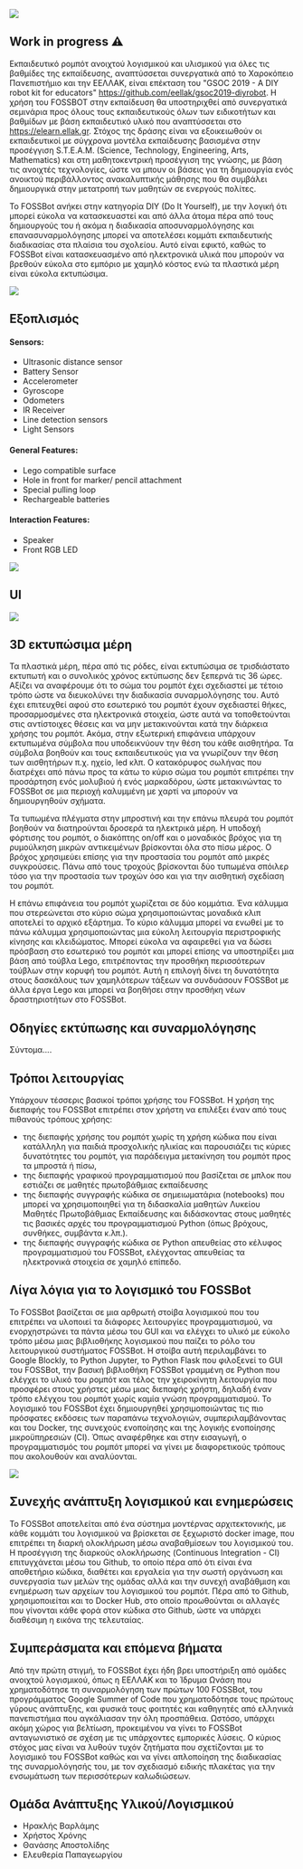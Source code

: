 
![](images/fossbot.jpg)

## Work in progress :warning:

Εκπαιδευτικό ρομπότ ανοιχτού λογισμικού και υλισμικού για όλες τις βαθμίδες της εκπαίδευσης, αναπτύσσεται συνεργατικά από το Χαροκόπειο Πανεπιστήμιο και την ΕΕΛΛΑΚ, είναι επέκταση του "GSOC 2019 - A DIY robot kit for educators" https://github.com/eellak/gsoc2019-diyrobot.  Η χρήση του FOSSBOT στην εκπαίδευση θα υποστηριχθεί από συνεργατικά σεμινάρια προς όλους τους εκπαιδευτικούς όλων των ειδικοτήτων και βαθμίδων με βάση εκπαιδευτικό υλικό που αναπτύσσεται στο https://elearn.ellak.gr.  Στόχος της δράσης είναι να εξοικειωθούν οι εκπαιδευτικοί με σύγχρονα μοντέλα εκπαίδευσης βασισμένα στην προσέγγιση S.T.E.A.M. (Science, Technology, Engineering, Arts, Mathematics) και στη μαθητοκεντρική προσέγγιση της γνώσης,  με βάση τις ανοιχτές τεχνολογίες, ώστε να μπουν οι βάσεις για τη δημιουργία ενός ανοικτού περιβάλλοντος ανακαλυπτικής μάθησης που θα συμβάλει δημιουργικά στην μετατροπή των μαθητών σε ενεργούς πολίτες.

Το FOSSBot ανήκει στην κατηγορία DIY (Do It Yourself), με την λογική ότι μπορεί εύκολα να κατασκευαστεί και από άλλα άτομα πέρα από τους δημιουργούς του ή ακόμα η διαδικασία αποσυναρμολόγησης και επανασυναρμολόγησης μπορεί να αποτελέσει κομμάτι εκπαιδευτικής διαδικασίας στα πλαίσια του σχολείου. Αυτό είναι εφικτό, καθώς το FOSSBot είναι κατασκευασμένο από ηλεκτρονικά υλικά που μπορούν να βρεθούν εύκολα στο εμπόριο με χαμηλό κόστος ενώ τα πλαστικά μέρη είναι εύκολα εκτυπώσιμα.

![](images/front_pen.png)

## Εξοπλισμός 
#### Sensors:
* Ultrasonic distance sensor
* Battery Sensor
* Accelerometer
* Gyroscope
* Odometers
* IR Receiver
* Line detection sensors
* Light Sensors

#### General Features:
* Lego compatible surface
* Hole in front for marker/ pencil attachment
* Special pulling loop
* Rechargeable batteries

#### Interaction Features:
* Speaker
* Front RGB LED

![](images/electronics.JPG)

## UI 

![](images/blockly.jpg)

## 3D εκτυπώσιμα μέρη 

Τα πλαστικά μέρη, πέρα από τις ρόδες, είναι εκτυπώσιμα σε τρισδιάστατο εκτυπωτή και ο συνολικός χρόνος εκτύπωσης δεν ξεπερνά τις 36 ώρες. Αξίζει να αναφέρουμε ότι το σώμα του ρομπότ έχει σχεδιαστεί με τέτοιο τρόπο ώστε να διευκολύνει την διαδικασία συναρμολόγησης του. Αυτό έχει επιτευχθεί αφού στο εσωτερικό του ρομπότ έχουν σχεδιαστεί θήκες, προσαρμοσμένες στα ηλεκτρονικά στοιχεία, ώστε αυτά να τοποθετούνται στις αντίστοιχες θέσεις και να μην μετακινούνται κατά την διάρκεια χρήσης του ρομπότ. Ακόμα, στην εξωτερική επιφάνεια υπάρχουν εκτυπωμένα σύμβολα που υποδεικνύουν την θέση του κάθε αισθητήρα. Τα σύμβολα βοηθούν και τους εκπαιδευτικούς για να γνωρίζουν την θέση των αισθητήρων π.χ. ηχείο, led κλπ. Ο κατακόρυφος σωλήνας που διατρέχει από πάνω προς τα κάτω το κύριο σώμα του ρομπότ επιτρέπει την προσάρτηση ενός μολυβιού ή ενός μαρκαδόρου, ώστε μετακινώντας το FOSSBot σε μια περιοχή καλυμμένη με χαρτί να μπορούν να δημιουργηθούν σχήματα.

Τα τυπωμένα πλέγματα στην μπροστινή και την επάνω πλευρά του ρομπότ βοηθούν να διατηρούνται δροσερά τα ηλεκτρικά μέρη. Η υποδοχή φόρτισης του ρομπότ, ο διακόπτης on/off και ο μοναδικός βρόχος για τη ρυμούλκηση μικρών αντικειμένων βρίσκονται όλα στο πίσω μέρος. Ο βρόχος χρησιμεύει επίσης για την προστασία του ρομπότ από μικρές συγκρούσεις. Πάνω από τους τροχούς βρίσκονται δύο τυπωμένα σπόιλερ τόσο για την προστασία των τροχών όσο και για την αισθητική σχεδίαση του ρομπότ. 

Η επάνω επιφάνεια του ρομπότ χωρίζεται σε δύο κομμάτια. Ένα κάλυμμα που στερεώνεται στο κύριο σώμα χρησιμοποιώντας μοναδικά κλιπ αποτελεί το αρχικό εξάρτημα. Το κύριο κάλυμμα μπορεί να ενωθεί με το πάνω κάλυμμα χρησιμοποιώντας μια εύκολη λειτουργία περιστροφικής κίνησης και κλειδώματος. Μπορεί εύκολα να αφαιρεθεί για να δώσει πρόσβαση στο εσωτερικό του ρομπότ και μπορεί επίσης να υποστηρίξει μια βάση από τούβλα Lego, επιτρέποντας την προσθήκη περισσότερων τούβλων στην κορυφή του ρομπότ. Αυτή η επιλογή δίνει τη δυνατότητα στους δασκάλους των χαμηλότερων τάξεων να συνδυάσουν FOSSBot με άλλα έργα Lego και μπορεί να βοηθήσει στην προσθήκη νέων δραστηριοτήτων στο FOSSBot.

## Οδηγίες εκτύπωσης και συναρμολόγησης 

Σύντομα.... 

## Τρόποι λειτουργίας

Υπάρχουν τέσσερις βασικοί τρόποι χρήσης του FOSSBot. Η χρήση της διεπαφής του FOSSBot επιτρέπει στον χρήστη να επιλέξει έναν από τους πιθανούς τρόπους χρήσης:
*	της διεπαφής χρήσης του ρομπότ χωρίς τη χρήση κώδικα που είναι κατάλληλη για παιδιά προσχολικής ηλικίας και παρουσιάζει τις κύριες δυνατότητες του ρομπότ, για παράδειγμα μετακίνηση του ρομπότ προς τα μπροστά ή πίσω,
*	της διεπαφής γραφικού προγραμματισμού που βασίζεται σε μπλοκ που εστιάζει σε μαθητές πρωτοβάθμιας εκπαίδευσης
*	της διεπαφής συγγραφής κώδικα σε σημειωματάρια (notebooks) που μπορεί να χρησιμοποιηθεί για τη διδασκαλία μαθητών Λυκείου Μαθητές Πρωτοβάθμιας Εκπαίδευσης και διδάσκοντας στους μαθητές τις βασικές αρχές του προγραμματισμού Python (όπως βρόχους, συνθήκες, συμβάντα κ.λπ.).
*	της διεπαφής συγγραφής κώδικα σε Python απευθείας στο κέλυφος προγραμματισμού του FOSSBot, ελέγχοντας απευθείας τα ηλεκτρονικά στοιχεία σε χαμηλό επίπεδο.


## Λίγα λόγια για το λογισμικό του FOSSBot

Το FOSSBot βασίζεται σε μια αρθρωτή στοίβα λογισμικού που του επιτρέπει να υλοποιεί τα διάφορες λειτουργίες προγραμματισμού, να ενορχηστρώνει τα πάντα μέσω του GUI και να ελέγχει το υλικό με εύκολο τρόπο μέσω μιας βιβλιοθήκης λογισμικού που παίζει το ρόλο του λειτουργικού συστήματος FOSSBot. Η στοίβα αυτή περιλαμβάνει το Google Blockly, το Python Jupyter, το Python Flask που φιλοξενεί το GUI του FOSSBot, την βασική βιβλιοθήκη FOSSBot γραμμένη σε Python που ελέγχει το υλικό του ρομπότ και τέλος την χειροκίνητη λειτουργία που προσφέρει στους χρήστες μέσω μιας διεπαφής χρήστη, δηλαδή έναν τρόπο ελέγχου του ρομπότ χωρίς καμία γνώση προγραμματισμού. 
Το λογισμικό του FOSSBot έχει δημιουργηθεί χρησιμοποιώντας τις πιο πρόσφατες εκδόσεις των παραπάνω τεχνολογιών, συμπεριλαμβάνοντας και του Docker, της συνεχούς ενοποίησης και της λογικής ενοποίησης μικροϋπηρεσιών (CI). Όπως αναφέρθηκε και στην εισαγωγή, ο προγραμματισμός του ρομπότ μπορεί να γίνει με διαφορετικούς τρόπους που ακολουθούν και αναλύονται. 


![](images/software_components.JPG)

## Συνεχής ανάπτυξη λογισμικού και ενημερώσεις

Το FOSSBot αποτελείται από ένα σύστημα μοντέρνας αρχιτεκτονικής, με κάθε κομμάτι του λογισμικού να βρίσκεται σε ξεχωριστό docker image, που επιτρέπει τη διαρκή ολοκλήρωση μέσω αναβαθμίσεων του λογισμικού του. Η προσέγγιση της διαρκούς ολοκλήρωσης (Continuous Integration - CI) επιτυγχάνεται μέσω του Github, το οποίο πέρα από ότι είναι ένα αποθετήριο κώδικα, διαθέτει και εργαλεία για την σωστή οργάνωση και συνεργασία των μελών της ομάδας αλλά και την συνεχή αναβάθμιση και ενημέρωση των αρχείων του λογισμικού του ρομπότ. Πέρα από το Github, χρησιμοποιείται και το Docker Hub, στο οποίο προωθούνται οι αλλαγές που γίνονται κάθε φορά στον κώδικα στο Github, ώστε να υπάρχει διαθέσιμη η εικόνα της τελευταίας.

## Συμπεράσματα και επόμενα βήματα

Από την πρώτη στιγμή, το FOSSBot έχει ήδη βρει υποστήριξη από ομάδες ανοιχτού λογισμικού, όπως η ΕΕΛΛΑΚ και το Ίδρυμα Ωνάση που χρηματοδότησε τη συναρμολόγηση των πρώτων 100 FOSSBot, του προγράμματος Google Summer of Code που χρηματοδότησε τους πρώτους γύρους ανάπτυξης, και φυσικά τους φοιτητές και καθηγητές από ελληνικά πανεπιστήμια που αγκάλιασαν την όλη προσπάθεια. Ωστόσο, υπάρχει ακόμη χώρος για βελτίωση, προκειμένου να γίνει το FOSSBot ανταγωνιστικό σε σχέση με τις υπάρχοντες εμπορικές λύσεις. Ο κύριος στόχος μας είναι να λυθούν τυχόν ζητήματα που σχετίζονται με το λογισμικό του FOSSBot καθώς και να γίνει απλοποίηση της διαδικασίας της συναρμολόγησής του, με τον σχεδιασμό ειδικής πλακέτας για την ενσωμάτωση των περισσότερων καλωδιώσεων. 

## Ομάδα Ανάπτυξης Υλικού/Λογισμικού
* Ηρακλής Βαρλάμης
* Χρήστος Χρόνης
* Θανάσης Αποστολίδης
* Ελευθερία Παπαγεωργίου

